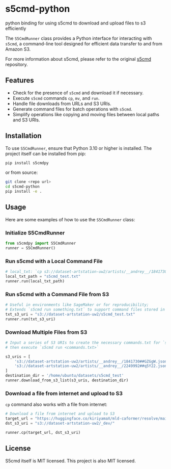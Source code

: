 # s5cmd-python
python binding for using s5cmd to download and upload files to s3 efficiently

The `S5CmdRunner` class provides a Python interface for interacting with `s5cmd`, a command-line tool designed for efficient data transfer to and from Amazon S3.

For more information about s5cmd, please refer to the original [s5cmd](https://github.com/peak/s5cmd) repository.

## Features

- Check for the presence of `s5cmd` and download it if necessary.
- Execute `s5cmd` commands `cp`, `mv`, and `run`.
- Handle file downloads from URLs and S3 URIs.
- Generate command files for batch operations with `s5cmd`.
- Simplify operations like copying and moving files between local paths and S3 URIs.

## Installation

To use `S5CmdRunner`, ensure that Python 3.10 or higher is installed. The project itself can be installed from pip:

```bash
pip install s5cmdpy
```

or from source:

```bash
git clone <repo url>
cd s5cmd-python
pip install -e .
```

## Usage

Here are some examples of how to use the `S5CmdRunner` class:

### Initialize S5CmdRunner

```python
from s5cmdpy import S5CmdRunner
runner = S5CmdRunner()
```

### Run s5cmd with a Local Command File

```python
# local_txt: `cp s3://dataset-artstation-uw2/artists/__andrey__/1841730##GZGgW.json .`
local_txt_path = "s5cmd_test.txt"
runner.run(local_txt_path)
```

### Run s5cmd with a Command File from S3

```python
# Useful in environments like SageMaker or for reproducibility; 
# Extends `s5cmd run something.txt` to support command files stored in S3
txt_s3_uri = "s3://dataset-artstation-uw2/s5cmd_test.txt"
runner.run(txt_s3_uri)
```

### Download Multiple Files from S3

```python
# Input a series of S3 URIs to create the necessary commands.txt for `s5cmd run`, 
# then execute `s5cmd run <commands.txt>`

s3_uris = [
    's3://dataset-artstation-uw2/artists/__andrey__/1841730##GZGgW.json', 
    's3://dataset-artstation-uw2/artists/__andrey__/2249992##q5Y22.json'
]
destination_dir = '/home/ubuntu/datasets/s5cmd_test'
runner.download_from_s3_list(s3_uris, destination_dir)
```

### Download a file from internet and upload to S3
`cp` command also works with a file from internet:
```python
# Download a file from internet and upload to S3
target_url = "https://huggingface.co/kiriyamaX/mld-caformer/resolve/main/ml_caformer_m36_dec-5-97527.onnx"
dst_s3_uri = "s3://dataset-artstation-uw2/_dev/"

runner.cp(target_url, dst_s3_uri)
```

## License

S5cmd itself is MIT licensed. This project is also MIT licensed.

